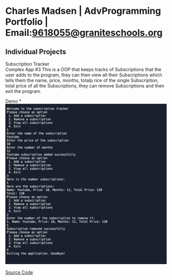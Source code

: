 # Charles Madsen | AdvProgramming Portfolio | Email:9618055@graniteschools.org


## Individual Projects 
Subscription Tracker \
Complex App #3
This is a OOP that keeps tracks of Subscriptions that the user adds to the program, they can then view all their Subscriptions which tells them the name, price, months, totalp rice of the single Subscription, total price of all the Subscriptions, they can remove Subscriptions and then exit the program.

Demo * ![Sub_TrackerDemo1](images/Sub_trackerDemo1.png)

[Source Code](src/Subscription-Tracker)


